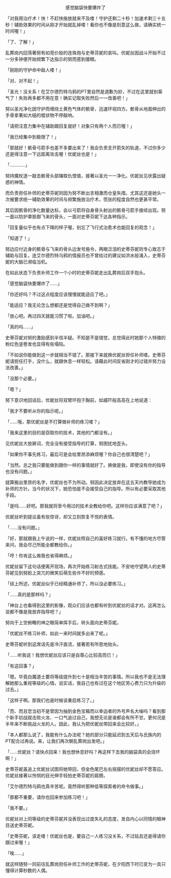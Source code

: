 <p align="center">感觉脑袋快要爆炸了</p>

「对我用治疗术！快！不赶快施放就来不及喽！守护还剩二十秒！加速术剩三十五秒！辅助效果的时间从刚才开始就乱掉喽！看你也不像是刻意这么做，请确实统一时间喔！」

「了、了解！」

乱葬岗内回荡著努有如竞价般的连珠炮与史蒂芬妮的哀叫。优妮丝因战斗开始不过一分多钟便开始频繁下达指示的努而感到傻眼。

「刚刚的守护命中敌人喽！」

「对、对不起！」

「圣光！没关系！在艾尔德烈特乌鸦的PT里自然是道歉为妙，不过在这里就别客气了！失败再多都不用在意！确实记取失败然后一一改善吧！」

努以圣光净化因守护而缠绕土黄色气体的骸骨，迅速环视四方。骸骨从地面伸出的手骨拿著如大槌的棍状物不停敲响。

「请把注意力集中在辅助跟回复就好！对象只有两个人而已喔！」

「我已经集中到极限了！」

「那就好！骸骨弓箭手也差不多要出来了！我会负责支开箭矢的轨道，不过你多少还是得注意一下远距离攻击喔！优妮丝也是！」

「…………」

努持魔杖逐一敲击骸骨头部赚取仇恨值，接著以圣光一一净化。优妮丝见状露出疑惑的神情。

而负责担任补师的史蒂芬妮则因为努不断出言相激而仓皇失措。尤其这还是她头一次被要求统一辅助效果的时间与频繁施放治疗术，慌张的程度自然也更甚平常。

其后因骸骨的净化数量达标，会以弓箭将自身骨头射出的骸骨弓箭手接续出现。努一面以防护罩抵御飞来的骨头，一面对史蒂芬妮下达各种指示。

「回复量似乎也有点下降的样子喔，别忘了飞行式治愈术也能回复的观念！」

「知道了！」

努边应付近身的骸骨与飞来的骨头边发号施令，两眼泛泪的史蒂芬妮则专心致志于辅助与回复。连艾尔德烈特乌鸦的情报员也不曾给过的建议如洪水般涌入，史蒂芬妮的大脑已濒临当机。

在如此状态下负责补师工作一个小时的史蒂芬妮走出乱葬岗后双手抱头。

「感觉脑袋快要爆炸了……」

「你还好吗？不过这点程度应该慢慢就能适应了吧。」

「能适应？我无论怎么想都还是觉得自己做不到啊？」

「放心吧。再过四天就能习惯了啦。加油吧。」

「真的吗……」

史蒂芬妮对努的激励感到半信半疑。不知是不是错觉，总觉得此时她那个人特徵的粉红色竖卷发也显得有些塌陷。

「不如说你能做到这一步就相当不错了。那接下来就换优妮丝担任补师喽。史蒂芬妮请担任打手，没什么，就跟休息一样轻松。请藉此时间反省刚才的过错并努力设法改善。」

「没那个必要。」

「嗯？」

努下意识地回话后，优妮丝将双臂环抱于胸前，如威吓般高高在上地说道：

「我才不要听从你的指示呢。」

「……哦，那优妮丝是不打算做补师的练习喽？」

「我来这里的目的是窃取你的技术，其他的门都没有。」

见优妮丝大放厥词，完全没有接受指导的打算，努困扰地歪头。

「如果你不事先练习，最后可是会给里昂添麻烦喔？你自己也很清楚吧？」

「当然。总之我只要能做到跟你一样的事情就好了。换做是我，即使没有你的指导也没有问题。」

就算搬出里昂的名字，优妮丝也不为所动。努因此决定放弃在这五天内教导她成为补师的方针。当今的状况下，她恐怕是不会接受自己的指导。所以有必要采取其他手段。

「是吗……好吧。那我就将至今用过的技术全教给你吧。这样你应该满意了吧？」

优妮丝听到提议虽有些惊讶，却又立刻恢复不悦的表情。

「……没有问题。」

「好，那就跟我上午说的一样，优妮丝照自己的喜好练习就行。有不懂的地方尽管来问，我会尽己所能全都教给你。」

「哼！你肯这么做我也省得麻烦。」

优妮丝留下这句话便离开现场，再次开始练习射击式技能。不安地守望两人的史蒂芬妮见到努脸上突兀的微笑后萌生些许不好的预感。

「综上所述，优妮丝似乎已经精通补师了，所以没必要练习。」

「……真的是那样吗？」

「神台上也看得到这里的影像，观众们应该也都有听到优妮丝的话才对。这再怎么说都不像是我放弃指导吧？」

努向于上空俯瞰的神之眼简单挥手后，转头面向史蒂芬妮。

「优妮丝不练习补师，如此一来时间就多出来了呢。」

史蒂芬妮听到这席话先是冷汗直流，接著若有所思地抬头。

「……听我说！我想优妮丝应该只是自尊心比较高而已！」

「有这回事？」

「嗯。毕竟白魔道士要将等级提升到七十是相当辛苦的事情。所以我也不是无法理解她那么重视等级的心情。说实话，我自己也有过在这个地区劳心费力只为升级的过去。」

「这样子啊。那我们也是时候该重启练习了。」

「而、而且您当初不是曾因为抽到金色宝箱而以幸运者的外号声名大噪吗？看到那个新手初战就击败火龙、一口气追过自己，我想无论是谁都会有所不甘。更何况是半年来不断挑战火龙的人。因此，我认为把优妮丝带回来会比较好。」

「本人都那么说了，我能有什么办法呢？她的部分只能延迟到五天后与氏族内的PT配合过再说。来，让我们再次朝乱葬岗出发吧。」

「……优妮丝？请快点回来！我也想休息好吗？再这样下去我的脑袋真的会烧坏啊！」

史蒂芬妮虽追上优妮丝试图将她带回，但金色尾巴左右摇摆的优妮丝却不愿答应。优妮丝接著以怜悯的目光伸手轻拍史蒂芬妮的肩膀。

「艾尔德烈特乌鸦也真辛苦呢。竟然得听那种低等探索者的命令做事。」

「那都不重要，请你也回来参加练习吧！」

「我不要。」

优妮丝对上同等级的史蒂芬妮并没表现出过度失礼的态度，发自内心以同情的眼神目送史蒂芬妮。

「史蒂芬妮，该走喽！优妮丝也是，要自己一人练习没关系，不过姑且还是得请你跟过来喔！」

「唉……」

就这样随努一同前往乱葬岗担任补师工作的史蒂芬妮，在夕阳西下时已变为一具只懂得计算秒数的人偶。

